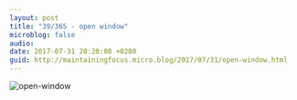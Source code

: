 ```yaml
---
layout: post
title: "39/365 - open window"
microblog: false
audio: 
date: 2017-07-31 20:20:00 +0200
guid: http://maintainingfocus.micro.blog/2017/07/31/open-window.html
---
```

<div class="kg-card-markdown"><p><img src="/wp-content/uploads/2018/04/39-365---open-window-1024x1024.jpg" alt="open-window"></p>
</div>
